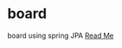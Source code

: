 # board
board using spring JPA
<a href="https://iris-number-7f2.notion.site/JPA-Java-96967352a6b04ff1b6a95d8dc5d96c23">Read Me</a>
